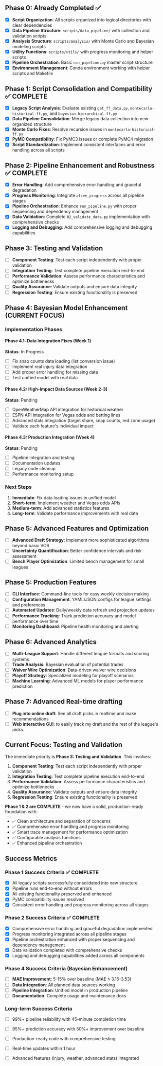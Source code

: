 ## Phase 0: Already Completed ✅

- [x] **Script Organization**: All scripts organized into logical directories with clear dependencies
- [x] **Data Pipeline Structure**: `scripts/data_pipeline/` with collection and validation scripts
- [x] **Analysis Structure**: `scripts/analysis/` with Monte Carlo and Bayesian modeling scripts
- [x] **Utility Functions**: `scripts/utils/` with progress monitoring and helper scripts
- [x] **Pipeline Orchestration**: Basic `run_pipeline.py` master script structure
- [x] **Environment Management**: Conda environment working with helper scripts and Makefile

## Phase 1: Script Consolidation and Compatibility ✅ COMPLETE

- [x] **Legacy Script Analysis**: Evaluate existing `get_ff_data.py`, `montecarlo-historical-ff.py`, and `bayesian-hierarchical-ff.py`
- [x] **Data Pipeline Consolidation**: Merge legacy data collection into new organized structure
- [x] **Monte Carlo Fixes**: Resolve recursion issues in `montecarlo-historical-ff.py`
- [x] **PyMC Compatibility**: Fix PyMC3 issues or complete PyMC4 migration
- [x] **Script Standardization**: Implement consistent interfaces and error handling across all scripts

## Phase 2: Pipeline Enhancement and Robustness ✅ COMPLETE

- [x] **Error Handling**: Add comprehensive error handling and graceful degradation
- [x] **Progress Monitoring**: Integrate `alive_progress` across all pipeline stages
- [x] **Pipeline Orchestration**: Enhance `run_pipeline.py` with proper sequencing and dependency management
- [x] **Data Validation**: Complete `02_validate_data.py` implementation with comprehensive checks
- [x] **Logging and Debugging**: Add comprehensive logging and debugging capabilities

## Phase 3: Testing and Validation

- [ ] **Component Testing**: Test each script independently with proper validation
- [ ] **Integration Testing**: Test complete pipeline execution end-to-end
- [ ] **Performance Validation**: Assess performance characteristics and optimize bottlenecks
- [ ] **Quality Assurance**: Validate outputs and ensure data integrity
- [ ] **Regression Testing**: Ensure existing functionality is preserved

## Phase 4: Bayesian Model Enhancement (CURRENT FOCUS)

### Implementation Phases

#### Phase 4.1: Data Integration Fixes (Week 1)
**Status**: In Progress
- [ ] Fix snap counts data loading (list conversion issue)
- [ ] Implement real injury data integration
- [ ] Add proper error handling for missing data
- [ ] Test unified model with real data

#### Phase 4.2: High-Impact Data Sources (Week 2-3)
**Status**: Pending
- [ ] OpenWeatherMap API integration for historical weather
- [ ] ESPN API integration for Vegas odds and betting lines
- [ ] Advanced stats integration (target share, snap counts, red zone usage)
- [ ] Validate each feature's individual impact

#### Phase 4.3: Production Integration (Week 4)
**Status**: Pending
- [ ] Pipeline integration and testing
- [ ] Documentation updates
- [ ] Legacy code cleanup
- [ ] Performance monitoring setup

### Next Steps
1. **Immediate**: Fix data loading issues in unified model
2. **Short-term**: Implement weather and Vegas odds APIs
3. **Medium-term**: Add advanced statistics features
4. **Long-term**: Validate performance improvements with real data

## Phase 5: Advanced Features and Optimization

- [ ] **Advanced Draft Strategy**: Implement more sophisticated algorithms beyond basic VOR
- [ ] **Uncertainty Quantification**: Better confidence intervals and risk assessment
- [ ] **Bench Player Optimization**: Limited bench management for small leagues

## Phase 5: Production Features

- [ ] **CLI Interface**: Command-line tools for easy weekly decision making
- [ ] **Configuration Management**: YAML/JSON configs for league settings and preferences
- [ ] **Automated Updates**: Daily/weekly data refresh and projection updates
- [ ] **Performance Tracking**: Track prediction accuracy and model performance over time
- [ ] **Monitoring Dashboard**: Pipeline health monitoring and alerting

## Phase 6: Advanced Analytics

- [ ] **Multi-League Support**: Handle different league formats and scoring systems
- [ ] **Trade Analysis**: Bayesian evaluation of potential trades
- [ ] **Waiver Wire Optimization**: Data-driven waiver wire decisions
- [ ] **Playoff Strategy**: Specialized modeling for playoff scenarios
- [ ] **Machine Learning**: Advanced ML models for player performance prediction

## Phase 7: Advanced Real-time drafting

- [ ] **Plug into online draft**: See all draft picks in realtime and make recommendations 
- [ ] **Web interactive GUI**: to easily track my draft and the rest of the league's picks.  

## Current Focus: Testing and Validation

The immediate priority is **Phase 3: Testing and Validation**. This involves:

1. **Component Testing**: Test each script independently with proper validation
2. **Integration Testing**: Test complete pipeline execution end-to-end
3. **Performance Validation**: Assess performance characteristics and optimize bottlenecks
4. **Quality Assurance**: Validate outputs and ensure data integrity
5. **Regression Testing**: Ensure existing functionality is preserved

**Phase 1 & 2 are COMPLETE** - we now have a solid, production-ready foundation with:
- ✅ Clean architecture and separation of concerns
- ✅ Comprehensive error handling and progress monitoring
- ✅ Smart trace management for performance optimization
- ✅ Configurable analysis functions
- ✅ Enhanced pipeline orchestration

## Success Metrics

### Phase 1 Success Criteria ✅ COMPLETE
- [x] All legacy scripts successfully consolidated into new structure
- [x] Pipeline runs end-to-end without errors
- [x] All existing functionality preserved and enhanced
- [x] PyMC compatibility issues resolved
- [x] Consistent error handling and progress monitoring across all stages

### Phase 2 Success Criteria ✅ COMPLETE
- [x] Comprehensive error handling and graceful degradation implemented
- [x] Progress monitoring integrated across all pipeline stages
- [x] Pipeline orchestration enhanced with proper sequencing and dependency management
- [x] Data validation completed with comprehensive checks
- [x] Logging and debugging capabilities added across all components

### Phase 4 Success Criteria (Bayesian Enhancement)
- [ ] **MAE Improvement**: 5-15% over baseline (MAE ≤ 3.15-3.53)
- [ ] **Data Integration**: All planned data sources working
- [ ] **Pipeline Integration**: Unified model in production pipeline
- [ ] **Documentation**: Complete usage and maintenance docs

### Long-term Success Criteria
- [ ] 99%+ pipeline reliability with 45-minute completion time
- [ ] 95%+ prediction accuracy with 50%+ improvement over baseline
- [ ] Production-ready code with comprehensive testing
- [ ] Real-time updates within 1 hour
- [ ] Advanced features (injury, weather, advanced stats) integrated


